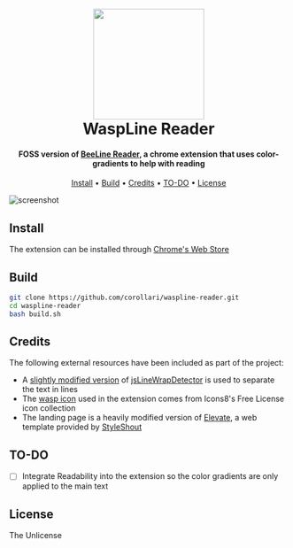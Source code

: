 
<h1 align="center">
  <br>
  <img src="https://raw.githubusercontent.com/corollari/waspline-reader/master/promo/wasp.png" width="200"></a>
  <br>
  WaspLine Reader
  <br>
</h1>

<h4 align="center">FOSS version of <a href="http://www.beelinereader.com/" target="_blank">BeeLine Reader</a>, a chrome extension that uses color-gradients to help with reading</h4>

<p align="center">
  <a href="#install">Install</a> •
  <a href="#build">Build</a> •
  <a href="#credits">Credits</a> •
  <a href="#to-do">TO-DO</a> •
  <a href="#license">License</a>
</p>

![screenshot](https://raw.githubusercontent.com/corollari/waspline-reader/master/promo/screenshot.png)

## Install
The extension can be installed through [Chrome's Web Store](https://chrome.google.com/webstore/detail/waspline-reader/ndlnnojbbcbdpkccfmcgbopalpbmhbhm)

## Build
```bash
git clone https://github.com/corollari/waspline-reader.git
cd waspline-reader
bash build.sh
```

## Credits
The following external resources have been included as part of the project:
- A [slightly modified version](https://github.com/corollari/js-line-wrap-detector) of [jsLineWrapDetector](https://github.com/xdamman/js-line-wrap-detector) is used to separate the text in lines
- The [wasp icon](https://icons8.com/icon/6558/wasp) used in the extension comes from Icons8's Free License icon collection
- The landing page is a heavily modified version of [Elevate](https://www.styleshout.com/free-templates/elevate/), a web template provided by [StyleShout](https://www.styleshout.com/)

## TO-DO
- [ ] Integrate Readability into the extension so the color gradients are only applied to the main text

## License
The Unlicense
